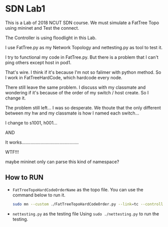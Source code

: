 # SDN Lab1

This is a Lab of 2018 NCUT SDN course. We must simulate a FatTree Topo using mininet and Test the connect.

The Controller is using floodlight in this Lab.

I use FatTree.py as my Network Topology and nettesting.py as tool to test it.

I try to functional my code in FatTree.py. But there is a problem that I can't ping others except host in pod1.

That's wire. I think if it's because I'm not so falimer with python method. So I work in FatTreeHardCode, which hardcode every node.

There still leave the same problem. I discuss with my classmate and wondering if it's because of the order of my switch / host create. So I change it.

The problem still left... I was so desperate. We thoute that the only different between my hw and my classmate is how I named each switch...

I change to s1001, h001...

AND

It works.............................................

WTF!!!

maybe mininet only can parse this kind of namespace?

## How to RUN

- `FatTreeTopoHardCodeOrderName` as the topo file.
    You can use the command below to run it.
    ```sh
    sudo mn --custom ./FatTreeTopoHardCodeOrder.py --link=tc --controller=remote,ip=127.0.0.1 --topo fattree
    ```
- `nettesting.py` as the testing file
    Using `sudo ./nettesting.py` to run the testing.

